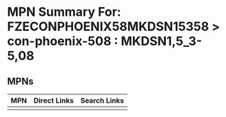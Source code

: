



# MPN Summary For: FZECONPHOENIX58MKDSN15358 > con-phoenix-508 : MKDSN1,5_3-5,08

## MPNs
  

|MPN|Direct Links|Search Links|
| :--- | :--- | :--- |
||||
